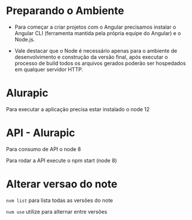 # Preparando o Ambiente
- Para começar a criar projetos com o Angular precisamos instalar o Angular CLI (ferramenta mantida pela própria equipe do Angular) e o Node.js. 

- Vale destacar que o Node é necessário apenas para o ambiente de desenvolvimento e construção da versão final, após executar o processo de build todos os arquivos gerados poderão ser hospedados em qualquer servidor HTTP.

# Alurapic
  Para executar a aplicação precisa estar instalado o node 12
  
# API - Alurapic
  Para consumo de API o node 8
  
  Para rodar a API execute o npm start (node 8)
  
# Alterar versao do note
  
  `nvm list` para lista todas as versões do note
  
  `nvm use` utilize para alternar entre versões
